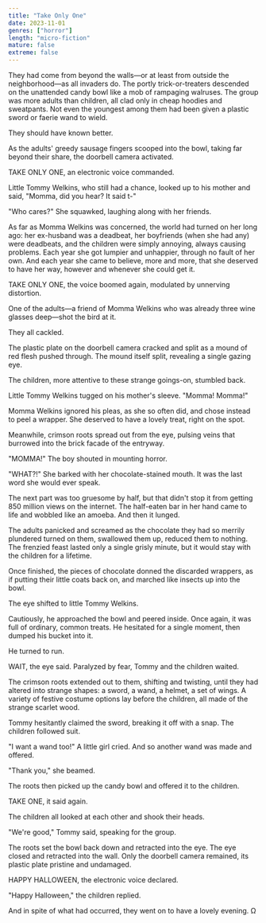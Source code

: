 ```yaml
---
title: "Take Only One"
date: 2023-11-01
genres: ["horror"]
length: "micro-fiction"
mature: false
extreme: false
---
```

They had come from beyond the walls—or at least from outside the neighborhood—as all invaders do. The portly trick-or-treaters descended on the unattended candy bowl like a mob of rampaging walruses. The group was more adults than children, all clad only in cheap hoodies and sweatpants. Not even the youngest among them had been given a plastic sword or faerie wand to wield.

They should have known better.

As the adults' greedy sausage fingers scooped into the bowl, taking far beyond their share, the doorbell camera activated.

TAKE ONLY ONE, an electronic voice commanded.

Little Tommy Welkins, who still had a chance, looked up to his mother and said, "Momma, did you hear? It said t-"

"Who cares?" She squawked, laughing along with her friends.

As far as Momma Welkins was concerned, the world had turned on her long ago: her ex-husband was a deadbeat, her boyfriends (when she had any) were deadbeats, and the children were simply annoying, always causing problems. Each year she got lumpier and unhappier, through no fault of her own. And each year she came to believe, more and more, that she deserved to have her way, however and whenever she could get it.

TAKE ONLY ONE, the voice boomed again, modulated by unnerving distortion.

One of the adults—a friend of Momma Welkins who was already three wine glasses deep—shot the bird at it.

They all cackled.

The plastic plate on the doorbell camera cracked and split as a mound of red flesh pushed through. The mound itself split, revealing a single gazing eye.

The children, more attentive to these strange goings-on, stumbled back. 

Little Tommy Welkins tugged on his mother's sleeve. "Momma! Momma!"

Momma Welkins ignored his pleas, as she so often did, and chose instead to peel a wrapper. She deserved to have a lovely treat, right on the spot.

Meanwhile, crimson roots spread out from the eye, pulsing veins that burrowed into the brick facade of the entryway.

"MOMMA!" The boy shouted in mounting horror.

"WHAT?!" She barked with her chocolate-stained mouth. It was the last word she would ever speak.

The next part was too gruesome by half, but that didn't stop it from getting 850 million views on the internet. The half-eaten bar in her hand came to life and wobbled like an amoeba. And then it lunged.

The adults panicked and screamed as the chocolate they had so merrily plundered turned on them, swallowed them up,  reduced them to nothing. The frenzied feast lasted only a single grisly minute, but it would stay with the children for a lifetime.

Once finished, the pieces of chocolate donned the discarded wrappers, as if putting their little coats back on, and marched like insects up into the bowl.

The eye shifted to little Tommy Welkins.

Cautiously, he approached the bowl and peered inside. Once again, it was full of ordinary, common treats. He hesitated for a single moment, then dumped his bucket into it.

He turned to run.

WAIT, the eye said. Paralyzed by fear, Tommy and the children waited.

The crimson roots extended out to them, shifting and twisting, until they had altered into strange shapes: a sword, a wand, a helmet, a set of wings. A variety of festive costume options lay before the children, all made of the strange scarlet wood.

Tommy hesitantly claimed the sword, breaking it off with a snap. The children followed suit.

"I want a wand too!" A little girl cried. And so another wand was made and offered.

"Thank you," she beamed.

The roots then picked up the candy bowl and offered it to the children.

TAKE ONE, it said again.

The children all looked at each other and shook their heads.

"We're good," Tommy said, speaking for the group.

The roots set the bowl back down and retracted into the eye. The eye closed and retracted into the wall. Only the doorbell camera remained, its plastic plate pristine and undamaged.

HAPPY HALLOWEEN, the electronic voice declared.

"Happy Halloween," the children replied.

And in spite of what had occurred, they went on to have a lovely evening. Ω
